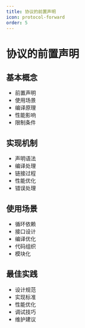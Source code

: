 ```yaml
---
title: 协议的前置声明
icon: protocol-forward
order: 5
---
```


# 协议的前置声明

## 基本概念
- 前置声明
- 使用场景
- 编译原理
- 性能影响
- 限制条件

## 实现机制
- 声明语法
- 编译处理
- 链接过程
- 性能优化
- 错误处理

## 使用场景
- 循环依赖
- 接口设计
- 编译优化
- 代码组织
- 模块化

## 最佳实践
- 设计规范
- 实现标准
- 性能优化
- 调试技巧
- 维护建议
